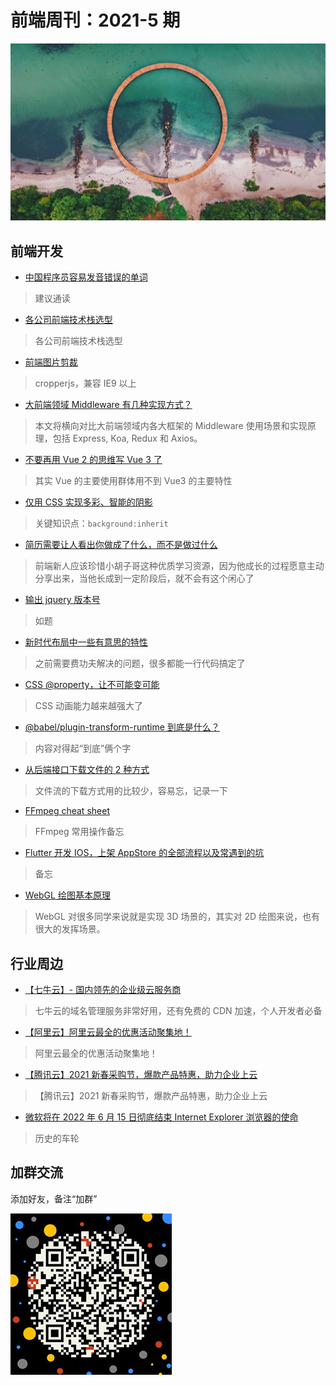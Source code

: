 # 前端周刊：2021-5 期

[![](/img/bing/20210528.jpg?imageView2/2/w/960)](https://cn.bing.com/)

## 前端开发

- [中国程序员容易发音错误的单词](https://github.com/shimohq/chinese-programmer-wrong-pronunciation)

> 建议通读

- [各公司前端技术栈选型](https://www.yuque.com/zaotalk/team/st#6edd)

> 各公司前端技术栈选型

- [前端图片剪裁](https://fengyuanchen.github.io/cropperjs/)

> cropperjs，兼容 IE9 以上

- [大前端领域 Middleware 有几种实现方式？](https://mp.weixin.qq.com/s?__biz=MjM5MTA1MjAxMQ==&mid=2651245858&idx=1&sn=067a886532065bd328c32385199e6efc)

> 本文将横向对比大前端领域内各大框架的 Middleware 使用场景和实现原理，包括 Express, Koa, Redux 和 Axios。

- [不要再用 Vue 2 的思维写 Vue 3 了](https://mp.weixin.qq.com/s/QL3cT899xM2zhjePdGqDkA)

> 其实 Vue 的主要使用群体用不到 Vue3 的主要特性

- [仅用 CSS 实现多彩、智能的阴影](https://segmentfault.com/a/1190000039984777)

> 关键知识点：`background:inherit`

- [简历需要让人看出你做成了什么，而不是做过什么](https://www.yuque.com/barretlee/thinking/sd4q5b)

> 前端新人应该珍惜小胡子哥这种优质学习资源，因为他成长的过程愿意主动分享出来，当他长成到一定阶段后，就不会有这个闲心了

- [输出 jquery 版本号](https://www.cnblogs.com/fullstack-yang/p/6101650.html)

> 如题

- [新时代布局中一些有意思的特性](https://www.cnblogs.com/coco1s/p/14679847.html)

> 之前需要费功夫解决的问题，很多都能一行代码搞定了

- [CSS @property，让不可能变可能](https://www.cnblogs.com/coco1s/p/14661268.html)

> CSS 动画能力越来越强大了

- [@babel/plugin-transform-runtime 到底是什么？](https://www.cnblogs.com/zhishaofei/p/13896056.html)

> 内容对得起“到底”俩个字

- [从后端接口下载文件的 2 种方式](https://www.cnblogs.com/zhishaofei/p/14192807.html)

> 文件流的下载方式用的比较少，容易忘，记录一下

- [FFmpeg cheat sheet](https://gist.github.com/steven2358/ba153c642fe2bb1e47485962df07c730)

> FFmpeg 常用操作备忘

- [Flutter 开发 IOS，上架 AppStore 的全部流程以及常遇到的坑](https://blog.csdn.net/qq_38774121/article/details/114916292)

> 备忘

- [WebGL 绘图基本原理](https://mp.weixin.qq.com/s/TKVpJTRU1v-qP-BZ5EPWNA)

> WebGL 对很多同学来说就是实现 3D 场景的，其实对 2D 绘图来说，也有很大的发挥场景。

## 行业周边

- [【七牛云】- 国内领先的企业级云服务商](https://marketing.qiniu.com/cps/redirect?redirect_id=4&cps_key=1hfwb75ib2jbm)

> 七牛云的域名管理服务非常好用，还有免费的 CDN 加速，个人开发者必备

- [【阿里云】阿里云最全的优惠活动聚集地！](https://www.aliyun.com/activity?source=5176.11533457&userCode=y31qmczl)

> 阿里云最全的优惠活动聚集地！

- [【腾讯云】2021 新春采购节，爆款产品特惠，助力企业上云](https://curl.qcloud.com/6TLg1x6p)

> 【腾讯云】2021 新春采购节，爆款产品特惠，助力企业上云

- [微软将在 2022 年 6 月 15 日彻底结束 Internet Explorer 浏览器的使命](https://www.cnbeta.com/articles/tech/1130065.htm)

> 历史的车轮

## 加群交流

添加好友，备注“加群”

![refned_x](/img/a/refined-x.jpg)
